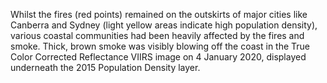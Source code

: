 Whilst the fires (red points) remained on the outskirts of major cities like Canberra and Sydney (light yellow areas indicate high population density), various coastal communities had been heavily affected by the fires and smoke. Thick, brown smoke was visibly blowing off the coast in the True Color Corrected Reflectance VIIRS image on 4 January 2020, displayed underneath the 2015 Population Density layer.
